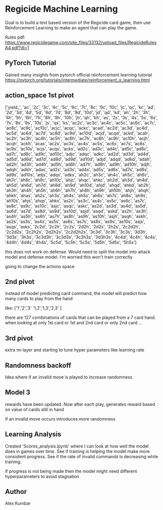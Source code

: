 # Regicide Machine Learning

Goal is to build a text based version of the Regicide card game, then use Reinforcement Learning to make an agent that can play the game.

Rules pdf: https://www.regicidegame.com/site_files/33132/upload_files/RegicideRulesA4.pdf?dl=1

## PyTorch Tutorial

Gained many insights from pytorch official reinforcement learning tutorial
https://pytorch.org/tutorials/intermediate/reinforcement_q_learning.html

## action_space 1st pivot

['yield_', 'ac', '2c', '3c', '4c', '5c', '6c', '7c', '8c', '9c', '10c', 'jc', 'qc', 'kc', 'ad', '2d', '3d', '4d', '5d', '6d', '7d', '8d', '9d', '10d', 'jd', 'qd', 'kd', 'ah', '2h', '3h', '4h', '5h', '6h', '7h', '8h', '9h', '10h', 'jh', 'qh', 'kh', 'as', 
'2s', '3s', '4s', '5s', '6s', '7s', '8s', '9s', '10s', 'js', 'qs', 'ks', 'ac2c', 'ac3c', 'ac4c', 'ac5c', 'ac6c', 'ac7c', 'ac8c', 'ac9c', 'ac10c', 'acjc', 'acqc', 'ackc', 'acad', 'ac2d', 'ac3d', 'ac4d', 'ac5d', 'ac6d', 'ac7d', 'ac8d', 'ac9d', 'ac10d', 'acjd', 'acqd', 'ackd', 'acah', 'ac2h', 'ac3h', 'ac4h', 'ac5h', 'ac6h', 'ac7h', 'ac8h', 'ac9h', 'ac10h', 'acjh', 'acqh', 'ackh', 'acas', 'ac2s', 'ac3s', 'ac4s', 'ac5s', 'ac6s', 'ac7s', 'ac8s', 'ac9s', 'ac10s', 'acjs', 'acqs', 'acks', 'ad2c', 'ad3c', 'ad4c', 'ad5c', 'ad6c', 'ad7c', 'ad8c', 'ad9c', 'ad10c', 'adjc', 'adqc', 'adkc', 'ad2d', 'ad3d', 'ad4d', 'ad5d', 'ad6d', 'ad7d', 'ad8d', 'ad9d', 'ad10d', 'adjd', 'adqd', 'adkd', 'adah', 'ad2h', 'ad3h', 'ad4h', 'ad5h', 'ad6h', 'ad7h', 'ad8h', 'ad9h', 'ad10h', 'adjh', 'adqh', 'adkh', 'adas', 'ad2s', 'ad3s', 'ad4s', 'ad5s', 'ad6s', 'ad7s', 'ad8s', 'ad9s', 'ad10s', 'adjs', 'adqs', 'adks', 
'ah2c', 'ah3c', 'ah4c', 'ah5c', 'ah6c', 'ah7c', 'ah8c', 'ah9c', 'ah10c', 'ahjc', 'ahqc', 'ahkc', 'ah2d', 'ah3d', 'ah4d', 'ah5d', 'ah6d', 'ah7d', 'ah8d', 'ah9d', 'ah10d', 'ahjd', 'ahqd', 'ahkd', 'ah2h', 'ah3h', 'ah4h', 'ah5h', 'ah6h', 'ah7h', 'ah8h', 'ah9h', 'ah10h', 'ahjh', 'ahqh', 'ahkh', 'ahas', 'ah2s', 'ah3s', 'ah4s', 'ah5s', 'ah6s', 'ah7s', 'ah8s', 'ah9s', 'ah10s', 'ahjs', 'ahqs', 'ahks', 'as2c', 'as3c', 'as4c', 'as5c', 'as6c', 'as7c', 'as8c', 'as9c', 'as10c', 'asjc', 'asqc', 'askc', 'as2d', 'as3d', 'as4d', 'as5d', 'as6d', 'as7d', 'as8d', 'as9d', 'as10d', 'asjd', 'asqd', 'askd', 'as2h', 'as3h', 'as4h', 'as5h', 'as6h', 'as7h', 'as8h', 'as9h', 'as10h', 'asjh', 'asqh', 'askh', 'as2s', 'as3s', 'as4s', 'as5s', 'as6s', 'as7s', 'as8s', 'as9s', 'as10s', 'asjs', 'asqs', 'asks', '2c2d', '2c2h', '2c2s', '2d2h', '2d2s', '2h2s', '2c2d2h', '2c2d2s', '2c2h2s', '2d2h2s', '2c2d2h2s', '3c3d', '3c3h', '3c3s', '3d3h', '3d3s', '3h3s', '3c3d3h', '3c3d3s', '3c3h3s', '3d3h3s', '4c4d', '4c4h', '4c4s', '4d4h', '4d4s', '4h4s', '5c5d', '5c5h', '5c5s', '5d5h', '5d5s', '5h5s']

this does not work on defense. Would need to split the model into attack model and defense model. I'm worried this won't train correctly

going to change the actions space

## 2nd pivot

instead of model predicting card command, the model will predict how many cards to play from the hand

like:
['1','2','3'
'1,2','1,3','2,3' ]

there are 127 combinations of cards that can be played from a 7 card hand. when looking at only 1st card or 1st and 2nd card or only 2nd card ...

## 3rd pivot

extra nn layer and starting to tune hyper parameters like learning rate

## Randomness backoff

Idea where if an invalid move is played to increase randomness

## Model 3

rewards have been updated. Now after each play, generates reward based on value of cards still in hand

If an invalid move occurs introduces more randomness

## Learning Analysis

Created 'Scores_analysis.ipynb' where I can look at how well the model does in games over time. See if training is helping the model make more consistent progress. See if the rate of invalid commands is decreasing while training.

If progress is not being made then the model might need different hyperparameters to avoid stagnation

## Author
Alex Kumbar